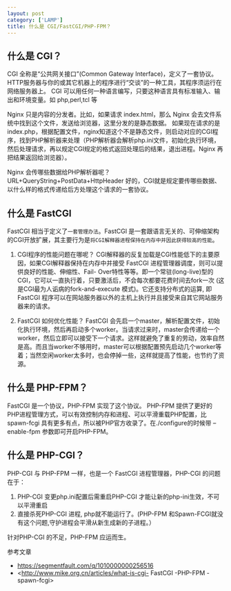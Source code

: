 ```yaml
---
layout: post
category: ['LAMP']
title: 什么是 CGI/FastCGI/PHP-FPM？
---
```


## 什么是 CGI？

CGI 全称是“公共网关接口”(Common Gateway Interface)，定义了一套协议。HTTP服务器与你的或其它机器上的程序进行“交谈”的一种工具，其程序须运行在网络服务器上。
CGI 可以用任何一种语言编写，只要这种语言具有标准输入、输出和环境变量。如 php,perl,tcl 等

Nginx 只是内容的分发者。比如，如果请求 index.html，那么 Nginx 会去文件系统中找到这个文件，发送给浏览器，这里分发的是静态数据。
如果现在请求的是 index.php，根据配置文件，nginx知道这个不是静态文件，则启动对应的CGI程序，找到PHP解析器来处理（PHP解析器会解析php.ini文件，初始化执行环境，然后处理请求，再以规定CGI规定的格式返回处理后的结果，退出进程。Nginx 再把结果返回给浏览器）。

Nginx 会传哪些数据给PHP解析器呢？URL+QueryString+PostData+HttpHeader
好的，CGI就是规定要传哪些数据、以什么样的格式传递给后方处理这个请求的一套协议。

## 什么是 FastCGI

FastCGI 相当于定义了`一套管理办法`。FastCGI 是一套跟语言无关的、可伸缩架构的CGI开放扩展，其主要行为是`将CGI解释器进程保持在内存中并因此获得较高的性能`。

1. CGI程序的性能问题在哪呢？
CGI解释器的反复加载是CGI性能低下的主要原因，如果CGI解释器保持在内存中并接受 FastCGI 进程管理器调度，则可以提供良好的性能、伸缩性、Fail- Over特性等等。即一个常驻(long-live)型的CGI，它可以一直执行着，只要激活后，不会每次都要花费时间去fork一次 (这是CGI最为人诟病的fork-and-execute 模式)。它还支持分布式的运算, 即 FastCGI  程序可以在网站服务器以外的主机上执行并且接受来自其它网站服务器来的请求。

2. FastCGI 如何优化性能？
FastCGI 会先启一个master，解析配置文件，初始化执行环境，然后再启动多个worker。当请求过来时，master会传递给一个worker，然后立即可以接受下一个请求。这样就避免了重复的劳动，效率自然是高。而且当worker不够用时，master可以根据配置预先启动几个worker等着；当然空闲worker太多时，也会停掉一些，这样就提高了性能，也节约了资源。

## 什么是 PHP-FPM？

FastCGI 是一个协议，PHP-FPM 实现了这个协议。
PHP-FPM 提供了更好的PHP进程管理方式，可以有效控制内存和进程、可以平滑重载PHP配置，比 spawn-fcgi 具有更多有点，所以被PHP官方收录了。在./configure的时候带 –enable-fpm 参数即可开启PHP-FPM。

## 什么是 PHP-CGI？

PHP-CGI 与 PHP-FPM 一样，也是一个 FastCGI 进程管理器，PHP-CGI 的问题在于：

1. PHP-CGI 变更php.ini配置后需重启PHP-CGI 才能让新的php-ini生效，不可以平滑重启
2. 直接杀死PHP-CGI 进程, php就不能运行了。(PHP-FPM 和Spawn-FCGI就没有这个问题,守护进程会平滑从新生成新的子进程。）

针对PHP-CGI 的不足，PHP-FPM 应运而生。

参考文章

- <https://segmentfault.com/q/1010000000256516>
- <http://www.mike.org.cn/articles/what-is-cgi- FastCGI -PHP-FPM -spawn-fcgi>